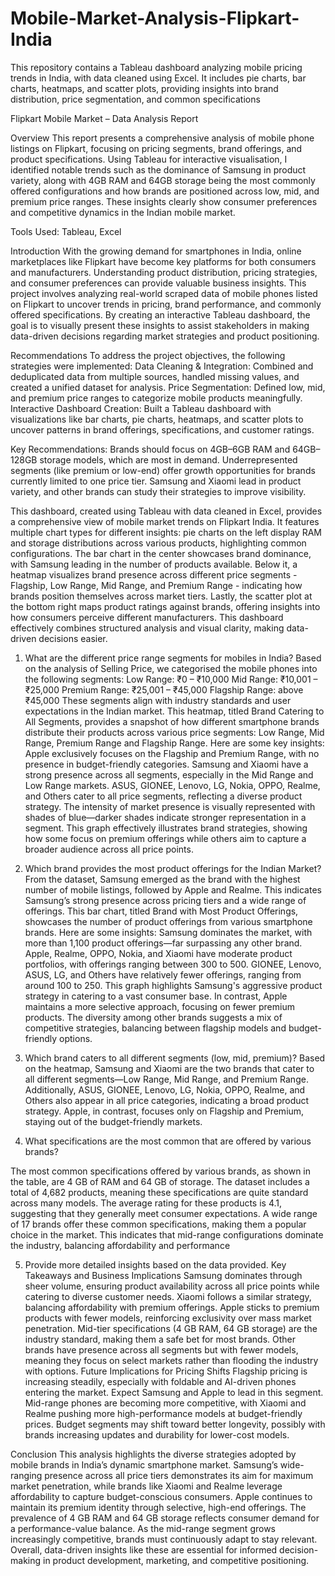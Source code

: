 # Mobile-Market-Analysis-Flipkart-India
This repository contains a Tableau dashboard analyzing mobile pricing trends in India, with data cleaned using Excel. It includes pie charts, bar charts, heatmaps, and scatter plots, providing insights into brand distribution, price segmentation, and common specifications

Flipkart Mobile Market – Data Analysis Report

Overview
This report presents a comprehensive analysis of mobile phone listings on Flipkart, focusing on pricing segments, brand offerings, and product specifications. Using Tableau for interactive visualisation,  I identified notable trends such as the dominance of Samsung in product variety, along with 4GB RAM and 64GB storage being the most commonly offered configurations and how brands are positioned across low, mid, and premium price ranges. These insights clearly show consumer preferences and competitive dynamics in the Indian mobile market.

Tools Used: Tableau, Excel

Introduction
With the growing demand for smartphones in India, online marketplaces like Flipkart have become key platforms for both consumers and manufacturers. Understanding product distribution, pricing strategies, and consumer preferences can provide valuable business insights.
This project involves analyzing real-world scraped data of mobile phones listed on Flipkart to uncover trends in pricing, brand performance, and commonly offered specifications. By creating an interactive Tableau dashboard, the goal is to visually present these insights to assist stakeholders in making data-driven decisions regarding market strategies and product positioning.

Recommendations
To address the project objectives, the following strategies were implemented:
Data Cleaning & Integration: Combined and deduplicated data from multiple sources, handled missing values, and created a unified dataset for analysis.
Price Segmentation: Defined low, mid, and premium price ranges to categorize mobile products meaningfully.
Interactive Dashboard Creation: Built a Tableau dashboard with visualizations like bar charts, pie charts, heatmaps, and scatter plots to uncover patterns in brand offerings, specifications, and customer ratings.

Key Recommendations:
Brands should focus on 4GB–6GB RAM and 64GB–128GB storage models, which are most in demand.
Underrepresented segments (like premium or low-end) offer growth opportunities for brands currently limited to one price tier.
Samsung and Xiaomi lead in product variety, and other brands can study their strategies to improve visibility.

This dashboard, created using Tableau with data cleaned in Excel, provides a comprehensive view of mobile market trends on Flipkart India. It features multiple chart types for different insights: pie charts on the left display RAM and storage distributions across various products, highlighting common configurations. The bar chart in the center showcases brand dominance, with Samsung leading in the number of products available. Below it, a heatmap visualizes brand presence across different price segments - Flagship, Low Range, Mid Range, and Premium Range - indicating how brands position themselves across market tiers. Lastly, the scatter plot at the bottom right maps product ratings against brands, offering insights into how consumers perceive different manufacturers. This dashboard effectively combines structured analysis and visual clarity, making data-driven decisions easier. 

1. What are the different price range segments for mobiles in India?
Based on the analysis of Selling Price, we categorised the mobile phones into the following segments:
Low Range: ₹0 – ₹10,000
Mid Range: ₹10,001 – ₹25,000
Premium Range: ₹25,001 – ₹45,000
Flagship Range: above ₹45,000
These segments align with industry standards and user expectations in the Indian market.
This heatmap, titled Brand Catering to All Segments, provides a snapshot of how different smartphone brands distribute their products across various price segments: Low Range, Mid Range, Premium Range and Flagship Range.
Here are some key insights:
Apple exclusively focuses on the Flagship and Premium Range, with no presence in budget-friendly categories.
Samsung and Xiaomi have a strong presence across all segments, especially in the Mid Range and Low Range markets.
ASUS, GIONEE, Lenovo, LG, Nokia, OPPO, Realme, and Others cater to all price segments, reflecting a diverse product strategy.
The intensity of market presence is visually represented with shades of blue—darker shades indicate stronger representation in a segment.
This graph effectively illustrates brand strategies, showing how some focus on premium offerings while others aim to capture a broader audience across all price points.

2. Which brand provides the most product offerings for the Indian Market?
From the dataset, Samsung emerged as the brand with the highest number of mobile listings, followed by Apple and Realme. This indicates Samsung’s strong presence across pricing tiers and a wide range of offerings.
This bar chart, titled Brand with Most Product Offerings, showcases the number of product offerings from various smartphone brands. Here are some insights:
Samsung dominates the market, with more than 1,100 product offerings—far surpassing any other brand.
Apple, Realme, OPPO, Nokia, and Xiaomi have moderate product portfolios, with offerings ranging between 300 to 500.
GIONEE, Lenovo, ASUS, LG, and Others have relatively fewer offerings, ranging from around 100 to 250.
This graph highlights Samsung's aggressive product strategy in catering to a vast consumer base. In contrast, Apple maintains a more selective approach, focusing on fewer premium products. The diversity among other brands suggests a mix of competitive strategies, balancing between flagship models and budget-friendly options.


3. Which brand caters to all different segments (low, mid, premium)?
Based on the heatmap, Samsung and Xiaomi are the two brands that cater to all different segments—Low Range, Mid Range, and Premium Range.
Additionally, ASUS, GIONEE, Lenovo, LG, Nokia, OPPO, Realme, and Others also appear in all price categories, indicating a broad product strategy.
Apple, in contrast, focuses only on Flagship and Premium, staying out of the budget-friendly markets.

4. What specifications are the most common that are offered by various brands?

The most common specifications offered by various brands, as shown in the table, are 4 GB of RAM and 64 GB of storage.
The dataset includes a total of 4,682 products, meaning these specifications are quite standard across many models.
The average rating for these products is 4.1, suggesting that they generally meet consumer expectations.
A wide range of 17 brands offer these common specifications, making them a popular choice in the market.
This indicates that mid-range configurations dominate the industry, balancing affordability and performance



5. Provide more detailed insights based on the data provided.
Key Takeaways and Business Implications
Samsung dominates through sheer volume, ensuring product availability across all price points while catering to diverse customer needs.
Xiaomi follows a similar strategy, balancing affordability with premium offerings.
Apple sticks to premium products with fewer models, reinforcing exclusivity over mass market penetration.
Mid-tier specifications (4 GB RAM, 64 GB storage) are the industry standard, making them a safe bet for most brands.
Other brands have presence across all segments but with fewer models, meaning they focus on select markets rather than flooding the industry with options.
Future Implications for Pricing Shifts
Flagship pricing is increasing steadily, especially with foldable and AI-driven phones entering the market. Expect Samsung and Apple to lead in this segment.
Mid-range phones are becoming more competitive, with Xiaomi and Realme pushing more high-performance models at budget-friendly prices.
Budget segments may shift toward better longevity, possibly with brands increasing updates and durability for lower-cost models.



Conclusion
This analysis highlights the diverse strategies adopted by mobile brands in India’s dynamic smartphone market. Samsung’s wide-ranging presence across all price tiers demonstrates its aim for maximum market penetration, while brands like Xiaomi and Realme leverage affordability to capture budget-conscious consumers. Apple continues to maintain its premium identity through selective, high-end offerings. The prevalence of 4 GB RAM and 64 GB storage reflects consumer demand for a performance-value balance. As the mid-range segment grows increasingly competitive, brands must continuously adapt to stay relevant. Overall, data-driven insights like these are essential for informed decision-making in product development, marketing, and competitive positioning.

